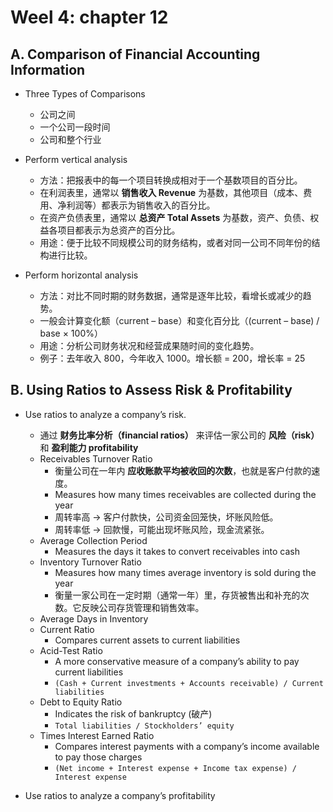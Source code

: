 # Weel 4: chapter 12

## A. Comparison of Financial Accounting Information

- Three Types of Comparisons
  - 公司之间
  - 一个公司一段时间
  - 公司和整个行业

- Perform vertical analysis
  - 方法：把报表中的每一个项目转换成相对于一个基数项目的百分比。
  - 在利润表里，通常以 **销售收入 Revenue** 为基数，其他项目（成本、费用、净利润等）都表示为销售收入的百分比。
  - 在资产负债表里，通常以 **总资产 Total Assets** 为基数，资产、负债、权益各项目都表示为总资产的百分比。
  - 用途：便于比较不同规模公司的财务结构，或者对同一公司不同年份的结构进行比较。

- Perform horizontal analysis
  - 方法：对比不同时期的财务数据，通常是逐年比较，看增长或减少的趋势。
  - 一般会计算变化额（current – base）和变化百分比（(current – base) / base × 100%）
  - 用途：分析公司财务状况和经营成果随时间的变化趋势。
  - 例子：去年收入 800，今年收入 1000。增长额 = 200，增长率 = 25

## B. Using Ratios to Assess Risk & Profitability

- Use ratios to analyze a company’s risk.
  - 通过 **财务比率分析（financial ratios）** 来评估一家公司的 **风险（risk）** 和 **盈利能力 profitability**
  - Receivables Turnover Ratio
    - 衡量公司在一年内 **应收账款平均被收回的次数**，也就是客户付款的速度。
    - Measures how many times receivables are collected during the year
    - 周转率高 → 客户付款快，公司资金回笼快，坏账风险低。
    - 周转率低 → 回款慢，可能出现坏账风险，现金流紧张。
  - Average Collection Period
    - Measures the days it takes to convert receivables into cash
  - Inventory Turnover Ratio
    - Measures how many times average inventory is sold during the year
    - 衡量一家公司在一定时期（通常一年）里，存货被售出和补充的次数。它反映公司存货管理和销售效率。
  - Average Days in Inventory
  - Current Ratio
    - Compares current assets to current liabilities
  - Acid-Test Ratio
    - A more conservative measure of a company’s ability to pay current liabilities
    - `(Cash + Current investments + Accounts receivable) / Current liabilities`
  - Debt to Equity Ratio
    - Indicates the risk of bankruptcy (破产)
    - `Total liabilities / Stockholders’ equity`
  - Times Interest Earned Ratio
    - Compares interest payments with a company’s income available to pay those charges
    - `(Net income + Interest expense + Income tax expense) / Interest expense`

- Use ratios to analyze a company’s profitability